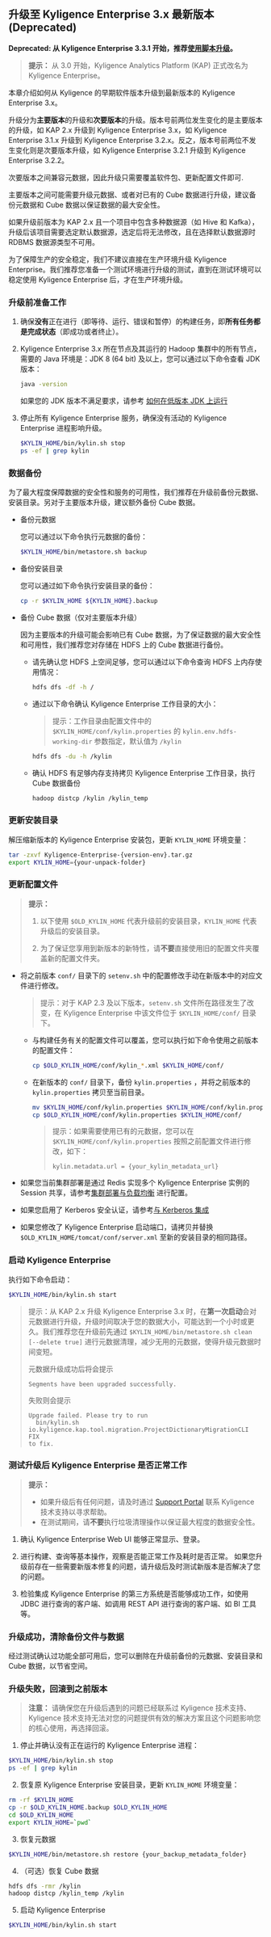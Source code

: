 ## 升级至 Kyligence Enterprise 3.x 最新版本 (Deprecated)

**Deprecated: 从 Kyligence Enterprise 3.3.1 开始，推荐[使用脚本升级](upgrade_script_ke.cn.md)。**

> **提示：** 从 3.0 开始，Kyligence Analytics Platform (KAP) 正式改名为 Kyligence Enterprise。

本章介绍如何从 Kyligence 的早期软件版本升级到最新版本的 Kyligence Enterprise 3.x。

升级分为**主要版本**的升级和**次要版本**的升级。版本号前两位发生变化的是主要版本的升级，如 KAP 2.x 升级到 Kyligence Enterprise 3.x，如 Kyligence Enterprise 3.1.x 升级到 Kyligence Enterprise 3.2.x。反之，版本号前两位不发生变化则是次要版本升级，如 Kyligence Enterprise 3.2.1 升级到 Kyligence Enterprise 3.2.2。

次要版本之间兼容元数据，因此升级只需要覆盖软件包、更新配置文件即可.

主要版本之间可能需要升级元数据、或者对已有的 Cube 数据进行升级，建议备份元数据和 Cube 数据以保证数据的最大安全性。

如果升级前版本为 KAP 2.x 且一个项目中包含多种数据源（如 Hive 和 Kafka），升级后该项目需要选定默认数据源，选定后将无法修改，且在选择默认数据源时 RDBMS 数据源类型不可用。

为了保障生产的安全稳定，我们不建议直接在生产环境升级 Kyligence Enterprise。我们推荐您准备一个测试环境进行升级的测试，直到在测试环境可以稳定使用 Kyligence Enterprise 后，才在生产环境升级。


### 升级前准备工作

1. 确保**没有**正在进行（即等待、运行、错误和暂停）的构建任务，即**所有任务都是完成状态**（即成功或者终止）。

2. Kyligence Enterprise 3.x 所在节点及其运行的 Hadoop 集群中的所有节点，需要的 Java 环境是：JDK 8 (64 bit) 及以上，您可以通过以下命令查看 JDK 版本：

   ```bash
   java -version
   ```
   如果您的 JDK 版本不满足要求，请参考 [如何在低版本 JDK 上运行](../../appendix/run_on_jdk7.cn.md)

3. 停止所有 Kyligence Enterprise 服务，确保没有活动的 Kyligence Enterprise 进程影响升级。

   ```sh
   $KYLIN_HOME/bin/kylin.sh stop
   ps -ef | grep kylin
   ```



### 数据备份

为了最大程度保障数据的安全性和服务的可用性，我们推荐在升级前备份元数据、安装目录。另对于主要版本升级，建议额外备份 Cube 数据。

- 备份元数据

  您可以通过以下命令执行元数据的备份：

  ```sh
  $KYLIN_HOME/bin/metastore.sh backup
  ```

- 备份安装目录

  您可以通过如下命令执行安装目录的备份：

  ```sh
  cp -r $KYLIN_HOME ${KYLIN_HOME}.backup
  ```

- 备份 Cube 数据（仅对主要版本升级）

  因为主要版本的升级可能会影响已有 Cube 数据，为了保证数据的最大安全性和可用性，我们推荐您对存储在 HDFS 上的 Cube 数据进行备份。

  - 请先确认您 HDFS 上空间足够，您可以通过以下命令查询 HDFS 上内存使用情况：
    ```sh
    hdfs dfs -df -h /
    ```
  - 通过以下命令确认 Kyligence Enterprise 工作目录的大小：
    > 提示：工作目录由配置文件中的 `$KYLIN_HOME/conf/kylin.properties` 的 `kylin.env.hdfs-working-dir` 参数指定，默认值为 `/kylin`
    ```sh
    hdfs dfs -du -h /kylin
    ```
  - 确认 HDFS 有足够内存支持拷贝 Kyligence Enterprise 工作目录，执行 Cube 数据备份
    ```sh
    hadoop distcp /kylin /kylin_temp
    ```




### 更新安装目录

解压缩新版本的 Kyligence Enterprise 安装包，更新 `KYLIN_HOME` 环境变量：

```sh
tar -zxvf Kyligence-Enterprise-{version-env}.tar.gz
export KYLIN_HOME={your-unpack-folder}
```



### 更新配置文件

> **提示：**
>
> 1. 以下使用 `$OLD_KYLIN_HOME` 代表升级前的安装目录，`KYLIN_HOME` 代表升级后的安装目录。
>
> 2. 为了保证您享用到新版本的新特性，请**不要**直接使用旧的配置文件夹覆盖新的配置文件夹。

- 将之前版本 `conf/` 目录下的 `setenv.sh` 中的配置修改手动在新版本中的对应文件进行修改。

  > 提示：对于 KAP 2.3 及以下版本，`setenv.sh` 文件所在路径发生了改变，在 Kyligence Enterprise 中该文件位于 `$KYLIN_HOME/conf/` 目录下。

  - 与构建任务有关的配置文件可以覆盖，您可以执行如下命令使用之前版本的配置文件：
    ```sh
    cp $OLD_KYLIN_HOME/conf/kylin_*.xml $KYLIN_HOME/conf/
    ```

  - 在新版本的 `conf/` 目录下，备份 `kylin.properties` ，并将之前版本的 `kylin.properties` 拷贝至当前目录。
    ```sh
    mv $KYLIN_HOME/conf/kylin.properties $KYLIN_HOME/conf/kylin.properties.template
    cp $OLD_KYLIN_HOME/conf/kylin.properties $KYLIN_HOME/conf/
    ```

    > 提示：如果需要使用已有的元数据，您可以在 `$KYLIN_HOME/conf/kylin.properties` 按照之前配置文件进行修改，如下：
    >
    > ```properties
    > kylin.metadata.url = {your_kylin_metadata_url}
    > ```

- 如果您当前集群部署是通过 Redis 实现多个 Kyligence Enterprise 实例的 Session 共享，请参考[集群部署与负载均衡](../../installation/deploy/cluster_lb.cn.md) 进行配置。

- 如果您启用了 Kerberos 安全认证，请参考[与 Kerberos 集成](../../security/kerberos.cn.md)

- 如果您修改了 Kyligence Enterprise 启动端口，请拷贝并替换 `$OLD_KYLIN_HOME/tomcat/conf/server.xml` 至新的安装目录的相同路径。



### 启动 Kyligence Enterprise

执行如下命令启动：
```sh
$KYLIN_HOME/bin/kylin.sh start
```

> 提示：从 KAP 2.x 升级 Kyligence Enterprise 3.x 时，在**第一次启动**会对元数据进行升级，升级时间取决于您的数据大小，可能达到一个小时或更久。我们推荐您在升级前先通过 `$KYLIN_HOME/bin/metastore.sh clean [--delete true]` 进行元数据清理，减少无用的元数据，使得升级元数据时间变短。
> 
> 元数据升级成功后将会提示
> ```
> Segments have been upgraded successfully.
> ```
> 失败则会提示
> ```
> Upgrade failed. Please try to run
>   bin/kylin.sh io.kyligence.kap.tool.migration.ProjectDictionaryMigrationCLI FIX
> to fix.
> ```



### 测试升级后 Kyligence Enterprise 是否正常工作

> **提示：**
> - 如果升级后有任何问题，请及时通过 [Support Portal](https://support.kyligence.io/#/) 联系 Kyligence 技术支持以寻求帮助。
> - 在测试期间，请**不要**执行垃圾清理操作以保证最大程度的数据安全性。

1. 确认 Kyligence Enterprise Web UI 能够正常显示、登录。

2. 进行构建、查询等基本操作，观察是否能正常工作及耗时是否正常。
   如果您升级前存在一些需要新版本修复的问题，请升级后及时测试新版本是否解决了您的问题。

3. 检验集成 Kyligence Enterprise 的第三方系统是否能够成功工作，如使用 JDBC 进行查询的客户端、如调用 REST API 进行查询的客户端、如 BI 工具等。


### 升级成功，清除备份文件与数据

经过测试确认过功能全部可用后，您可以删除在升级前备份的元数据、安装目录和 Cube 数据，以节省空间。


### 升级失败，回滚到之前版本

> **注意：** 请确保您在升级后遇到的问题已经联系过 Kyligence 技术支持、 Kyligence 技术支持无法对您的问题提供有效的解决方案且这个问题影响您的核心使用，再选择回滚。

1. 停止并确认没有正在运行的 Kyligence Enterprise 进程：
  ```sh
  $KYLIN_HOME/bin/kylin.sh stop
  ps -ef | grep kylin
  ```

2. 恢复原 Kyligence Enterprise 安装目录，更新 `KYLIN_HOME` 环境变量：
  ```sh
  rm -rf $KYLIN_HOME
  cp -r $OLD_KYLIN_HOME.backup $OLD_KYLIN_HOME
  cd $OLD_KYLIN_HOME
  export KYLIN_HOME=`pwd`
  ```

3. 恢复元数据
  ```sh
  $KYLIN_HOME/bin/metastore.sh restore {your_backup_metadata_folder}
  ```

4. （可选）恢复 Cube 数据
  ```sh
  hdfs dfs -rmr /kylin
  hadoop distcp /kylin_temp /kylin
  ```

5. 启动 Kyligence Enterprise
  ```sh
  $KYLIN_HOME/bin/kylin.sh start
  ```
